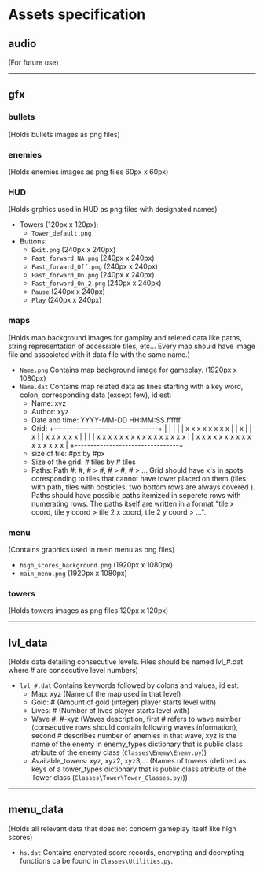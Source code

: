 # Assets specification 

## audio
(For future use)


-------------------------------------------------------------------------------------------------------------
## gfx

### bullets
(Holds bullets images as png files)


### enemies
(Holds enemies images as png files 60px x 60px)


### HUD
(Holds grphics used in HUD as png files with designated names)

- Towers (120px x 120px):
    - `Tower_default.png` 
- Buttons:
    - `Exit.png` (240px x 240px)
    - `Fast_forward_NA.png` (240px x 240px)
    - `Fast_forward_Off.png` (240px x 240px)
    - `Fast_forward_On.png` (240px x 240px)
    - `Fast_forward_On_2.png` (240px x 240px)
    - `Pause` (240px x 240px)
    - `Play` (240px x 240px)


### maps
(Holds map background images for gamplay and releted data like paths, string representation of accessible tiles, etc... Every map should have image file and assosieted with it data file with the same name.)

- `Name.png` Contains map background image for gameplay. (1920px x 1080px)
- `Name.dat` Contains map related data as lines starting with a key word, colon, corresponding data (except few), id est:
    - Name: xyz
    - Author: xyz
    - Date and time: YYYY-MM-DD HH:MM:SS.ffffff
    - Grid: 
      +---------------------------------+
      |                                 |
      |                                 |
      |       x x x x x x x x           |
      |                     x           |
      |                     x           |
      |                     x x x x x x |
      |                                 |
      | x x x x x x x x x x x x x x x x |
      | x x x x x x x x x x x x x x x x |
      +---------------------------------+
    - size of tile: #px by #px
    - Size of the grid: # tiles by # tiles
    - Paths:
      Path #:
      #, # > #, # > #, # > ...
    Grid should have x's in spots coresponding to tiles that cannot have tower placed on them (tiles with path, tiles with obsticles, two bottom rows are always covered ).
    Paths should have possible paths itemized in seperete rows with numerating rows. The paths itself are 
    written in a format "tile x coord, tile y coord > tile 2 x coord, tile 2 y coord > ...".


### menu
(Contains graphics used in mein menu as png files)

- `high_scores_background.png` (1920px x 1080px)
- `main_menu.png` (1920px x 1080px)


### towers
(Holds towers images as png files 120px x 120px)


-------------------------------------------------------------------------------------------------------------
## lvl_data
(Holds data detailing consecutive levels. Files should be named lvl_#.dat where # are consecutive level numbers)

- `lvl_#.dat` Contains keywords followed by colons and values, id est:
    - Map: xyz (Name of the map used in that level)
    - Gold: # (Amount of gold (integer) player starts level with)
    - Lives: # (Number of lives player starts level with)
    - Wave #: #-xyz (Waves description, first # refers to wave number (consecutive rows should contain following waves information), second # describes number of enemies in that wave, xyz is the name of the enemy in enemy_types dictionary that is public class atribute of the enemy class (`Classes\Enemy\Enemy.py`))
    - Available_towers: xyz, xyz2, xyz3,... (Names of towers (defined as keys of a tower_types dictionary that is public class atribute of the Tower class (`Classes\Tower\Tower_Classes.py`)))


-------------------------------------------------------------------------------------------------------------
## menu_data
(Holds all relevant data that does not concern gameplay itself like high scores)

- `hs.dat` Contains encrypted score records, encrypting and decrypting functions ca be found in `Classes\Utilities.py`.


